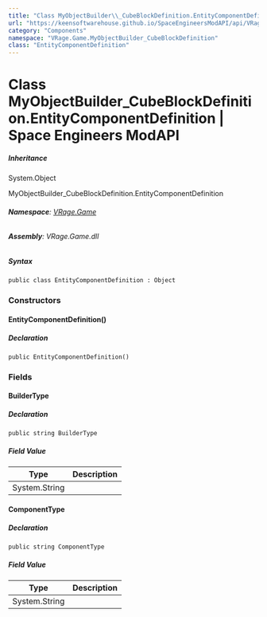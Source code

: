```yaml
---
title: "Class MyObjectBuilder\\_CubeBlockDefinition.EntityComponentDefinition"
url: "https://keensoftwarehouse.github.io/SpaceEngineersModAPI/api/VRage.Game.MyObjectBuilder_CubeBlockDefinition.EntityComponentDefinition.html"
category: "Components"
namespace: "VRage.Game.MyObjectBuilder_CubeBlockDefinition"
class: "EntityComponentDefinition"
---
```


# Class MyObjectBuilder\_CubeBlockDefinition.EntityComponentDefinition | Space Engineers ModAPI

##### Inheritance

System.Object

MyObjectBuilder\_CubeBlockDefinition.EntityComponentDefinition

###### **Namespace**: [VRage.Game](https://keensoftwarehouse.github.io/SpaceEngineersModAPI/api/VRage.Game.html)

###### **Assembly**: VRage.Game.dll

##### Syntax

```
public class EntityComponentDefinition : Object
```

### Constructors

#### EntityComponentDefinition()

##### Declaration

```
public EntityComponentDefinition()
```

### Fields

#### BuilderType

##### Declaration

```
public string BuilderType
```

##### Field Value

| Type | Description |
| --- | --- |
| System.String |     |

#### ComponentType

##### Declaration

```
public string ComponentType
```

##### Field Value

| Type | Description |
| --- | --- |
| System.String |     |